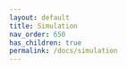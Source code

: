 ```yaml
---
layout: default
title: Simulation
nav_order: 650
has_children: true
permalink: /docs/simulation
---
```


